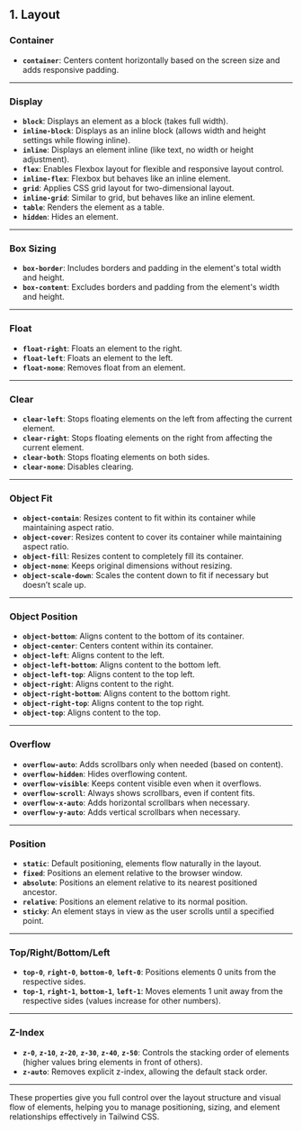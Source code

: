 ## **1. Layout**

### **Container**

- **`container`**: Centers content horizontally based on the screen size and adds responsive padding.

---

### **Display**

- **`block`**: Displays an element as a block (takes full width).
- **`inline-block`**: Displays as an inline block (allows width and height settings while flowing inline).
- **`inline`**: Displays an element inline (like text, no width or height adjustment).
- **`flex`**: Enables Flexbox layout for flexible and responsive layout control.
- **`inline-flex`**: Flexbox but behaves like an inline element.
- **`grid`**: Applies CSS grid layout for two-dimensional layout.
- **`inline-grid`**: Similar to grid, but behaves like an inline element.
- **`table`**: Renders the element as a table.
- **`hidden`**: Hides an element.

---

### **Box Sizing**

- **`box-border`**: Includes borders and padding in the element's total width and height.
- **`box-content`**: Excludes borders and padding from the element's width and height.

---

### **Float**

- **`float-right`**: Floats an element to the right.
- **`float-left`**: Floats an element to the left.
- **`float-none`**: Removes float from an element.

---

### **Clear**

- **`clear-left`**: Stops floating elements on the left from affecting the current element.
- **`clear-right`**: Stops floating elements on the right from affecting the current element.
- **`clear-both`**: Stops floating elements on both sides.
- **`clear-none`**: Disables clearing.

---

### **Object Fit**

- **`object-contain`**: Resizes content to fit within its container while maintaining aspect ratio.
- **`object-cover`**: Resizes content to cover its container while maintaining aspect ratio.
- **`object-fill`**: Resizes content to completely fill its container.
- **`object-none`**: Keeps original dimensions without resizing.
- **`object-scale-down`**: Scales the content down to fit if necessary but doesn’t scale up.

---

### **Object Position**

- **`object-bottom`**: Aligns content to the bottom of its container.
- **`object-center`**: Centers content within its container.
- **`object-left`**: Aligns content to the left.
- **`object-left-bottom`**: Aligns content to the bottom left.
- **`object-left-top`**: Aligns content to the top left.
- **`object-right`**: Aligns content to the right.
- **`object-right-bottom`**: Aligns content to the bottom right.
- **`object-right-top`**: Aligns content to the top right.
- **`object-top`**: Aligns content to the top.

---

### **Overflow**

- **`overflow-auto`**: Adds scrollbars only when needed (based on content).
- **`overflow-hidden`**: Hides overflowing content.
- **`overflow-visible`**: Keeps content visible even when it overflows.
- **`overflow-scroll`**: Always shows scrollbars, even if content fits.
- **`overflow-x-auto`**: Adds horizontal scrollbars when necessary.
- **`overflow-y-auto`**: Adds vertical scrollbars when necessary.

---

### **Position**

- **`static`**: Default positioning, elements flow naturally in the layout.
- **`fixed`**: Positions an element relative to the browser window.
- **`absolute`**: Positions an element relative to its nearest positioned ancestor.
- **`relative`**: Positions an element relative to its normal position.
- **`sticky`**: An element stays in view as the user scrolls until a specified point.

---

### **Top/Right/Bottom/Left**

- **`top-0`**, **`right-0`**, **`bottom-0`**, **`left-0`**: Positions elements 0 units from the respective sides.
- **`top-1`**, **`right-1`**, **`bottom-1`**, **`left-1`**: Moves elements 1 unit away from the respective sides (values increase for other numbers).

---

### **Z-Index**

- **`z-0`**, **`z-10`**, **`z-20`**, **`z-30`**, **`z-40`**, **`z-50`**: Controls the stacking order of elements (higher values bring elements in front of others).
- **`z-auto`**: Removes explicit z-index, allowing the default stack order.

---

These properties give you full control over the layout structure and visual flow of elements, helping you to manage positioning, sizing, and element relationships effectively in Tailwind CSS.
